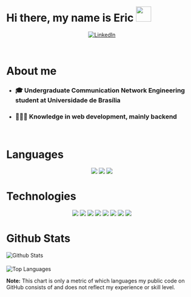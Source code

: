 <h1>Hi there, my name is Eric&nbsp;<img height="40px" src="https://i1.wp.com/blog.joypixels.com/content/images/2019/06/waving_hand_sign_1024.gif"/></h1>

<p align="center">
  <a href="https://www.linkedin.com/in/yuriserka/">
    <img
      alt="LinkedIn"
      title="LinkedIn"
      src="https://img.shields.io/badge/linkedin-%230077B5.svg?style=for-the-badge&logo=linkedin&logoColor=white"
    />
  </a>
</p>

<br />

# About me

- ### 🎓 Undergraduate Communication Network Engineering student at Universidade de Brasília
- ### 🧑🏻‍💻 Knowledge in web development, mainly backend

<br />

# Languages

<p align="center">
  <a>
    <img src="https://img.shields.io/badge/typescript-%23007ACC.svg?style=for-the-badge&logo=typescript&logoColor=white">
  </a>
  <a>
    <img src="https://img.shields.io/badge/javascript-%23323330.svg?style=for-the-badge&logo=javascript&logoColor=%23F7DF1E">
  </a>
  <a>
    <img src="https://img.shields.io/badge/Python-FFD43B?style=for-the-badge&logo=python&logoColor=blue">
  </a>
</p>
</p>

# Technologies

<p align="center">
<a>
    <img src="https://img.shields.io/badge/react-%2320232a.svg?style=for-the-badge&logo=react&logoColor=%2361DAFB">
  </a>
  <a>
    <img src="https://img.shields.io/badge/Express.js-000000?style=for-the-badge&logo=express&logoColor=white">
  </a>
  <a>
    <img src="https://img.shields.io/badge/nestjs-E0234E?style=for-the-badge&logo=nestjs&logoColor=white">
  </a>
  <a>
    <img src="https://img.shields.io/badge/fastapi-109989?style=for-the-badge&logo=FASTAPI&logoColor=white">
  </a>
  <a>
    <img src="https://img.shields.io/badge/postgres-%23316192.svg?style=for-the-badge&logo=postgresql&logoColor=white">
  </a>
  <a>
    <img src="https://img.shields.io/badge/sqlite-%2307405e.svg?style=for-the-badge&logo=sqlite&logoColor=white">
  </a>
  <a>
    <img src="https://img.shields.io/badge/MySQL-005C84?style=for-the-badge&logo=mysql&logoColor=white">
  </a>
  <a>
    <img src="https://img.shields.io/badge/git-%23F05033.svg?style=for-the-badge&logo=git&logoColor=white">
  </a>
</p>

# Github Stats

<img
  alt="Github Stats"
  src="https://github-readme-stats.vercel.app/api?username=ericserka&show_icons=true&count_private=true&theme=onedark"
  />

<p style="margin: 1.2rem 0;" />

<img
  alt="Top Languages"
  src="https://github-readme-stats.vercel.app/api/top-langs/?username=ericserka&langs_count=10&layout=compact&theme=onedark"
/>

<strong>Note:</strong>
This chart is only a metric of which languages my public code on GitHub consists of and does not reflect my experience or skill level.
